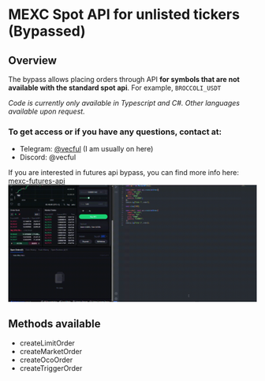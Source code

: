 # MEXC Spot API for unlisted tickers (Bypassed)

## Overview
The bypass allows placing orders through API **for symbols that are not available with the standard spot api**. For example, `BROCCOLI_USDT`

*Code is currently only available in Typescript and C#. Other languages available upon request.*

### To get access or if you have any questions, contact at:

* Telegram: [@vecful](https://t.me/vecful) (I am usually on here)
* Discord: @vecful

If you are interested in futures api bypass, you can find more info here: [mexc-futures-api](https://github.com/vecful/mexc-futures-api) 
![assets/demo.gif](assets/demo.gif)

## Methods available

* createLimitOrder
* createMarketOrder
* createOcoOrder
* createTriggerOrder
